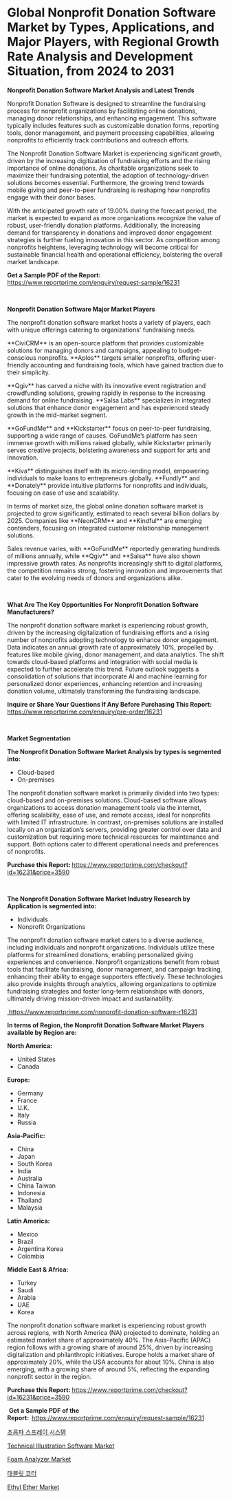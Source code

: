 <p><h1>Global Nonprofit Donation Software Market by Types, Applications, and Major Players, with Regional Growth Rate Analysis and Development Situation, from 2024 to 2031</h1></p><p><strong>Nonprofit Donation Software Market Analysis and Latest Trends</strong></p>
<p><p>Nonprofit Donation Software is designed to streamline the fundraising process for nonprofit organizations by facilitating online donations, managing donor relationships, and enhancing engagement. This software typically includes features such as customizable donation forms, reporting tools, donor management, and payment processing capabilities, allowing nonprofits to efficiently track contributions and outreach efforts.</p><p>The Nonprofit Donation Software Market is experiencing significant growth, driven by the increasing digitization of fundraising efforts and the rising importance of online donations. As charitable organizations seek to maximize their fundraising potential, the adoption of technology-driven solutions becomes essential. Furthermore, the growing trend towards mobile giving and peer-to-peer fundraising is reshaping how nonprofits engage with their donor bases.</p><p>With the anticipated growth rate of 19.00% during the forecast period, the market is expected to expand as more organizations recognize the value of robust, user-friendly donation platforms. Additionally, the increasing demand for transparency in donations and improved donor engagement strategies is further fueling innovation in this sector. As competition among nonprofits heightens, leveraging technology will become critical for sustainable financial health and operational efficiency, bolstering the overall market landscape.</p></p>
<p><strong>Get a Sample PDF of the Report:&nbsp;</strong> <a href="https://www.reportprime.com/enquiry/request-sample/16231">https://www.reportprime.com/enquiry/request-sample/16231</a></p>
<p>&nbsp;</p>
<p><strong>Nonprofit Donation Software Major Market Players</strong></p>
<p><p>The nonprofit donation software market hosts a variety of players, each with unique offerings catering to organizations' fundraising needs. </p><p>**CiviCRM** is an open-source platform that provides customizable solutions for managing donors and campaigns, appealing to budget-conscious nonprofits. **Aplos** targets smaller nonprofits, offering user-friendly accounting and fundraising tools, which have gained traction due to their simplicity.</p><p>**Qgiv** has carved a niche with its innovative event registration and crowdfunding solutions, growing rapidly in response to the increasing demand for online fundraising. **Salsa Labs** specializes in integrated solutions that enhance donor engagement and has experienced steady growth in the mid-market segment.</p><p>**GoFundMe** and **Kickstarter** focus on peer-to-peer fundraising, supporting a wide range of causes. GoFundMe’s platform has seen immense growth with millions raised globally, while Kickstarter primarily serves creative projects, bolstering awareness and support for arts and innovation.</p><p>**Kiva** distinguishes itself with its micro-lending model, empowering individuals to make loans to entrepreneurs globally. **Fundly** and **Donately** provide intuitive platforms for nonprofits and individuals, focusing on ease of use and scalability.</p><p>In terms of market size, the global online donation software market is projected to grow significantly, estimated to reach several billion dollars by 2025. Companies like **NeonCRM** and **Kindful** are emerging contenders, focusing on integrated customer relationship management solutions.</p><p>Sales revenue varies, with **GoFundMe** reportedly generating hundreds of millions annually, while **Qgiv** and **Salsa** have also shown impressive growth rates. As nonprofits increasingly shift to digital platforms, the competition remains strong, fostering innovation and improvements that cater to the evolving needs of donors and organizations alike.</p></p>
<p>&nbsp;</p>
<p><strong>What Are The Key Opportunities For Nonprofit Donation Software Manufacturers?</strong></p>
<p><p>The nonprofit donation software market is experiencing robust growth, driven by the increasing digitalization of fundraising efforts and a rising number of nonprofits adopting technology to enhance donor engagement. Data indicates an annual growth rate of approximately 10%, propelled by features like mobile giving, donor management, and data analytics. The shift towards cloud-based platforms and integration with social media is expected to further accelerate this trend. Future outlook suggests a consolidation of solutions that incorporate AI and machine learning for personalized donor experiences, enhancing retention and increasing donation volume, ultimately transforming the fundraising landscape.</p></p>
<p><strong>Inquire or Share Your Questions If Any Before Purchasing This Report:</strong> <a href="https://www.reportprime.com/enquiry/pre-order/16231">https://www.reportprime.com/enquiry/pre-order/16231</a></p>
<p>&nbsp;</p>
<p><strong>Market Segmentation</strong></p>
<p><strong>The Nonprofit Donation Software Market Analysis by types is segmented into:</strong></p>
<p><ul><li>Cloud-based</li><li>On-premises</li></ul></p>
<p><p>The nonprofit donation software market is primarily divided into two types: cloud-based and on-premises solutions. Cloud-based software allows organizations to access donation management tools via the internet, offering scalability, ease of use, and remote access, ideal for nonprofits with limited IT infrastructure. In contrast, on-premises solutions are installed locally on an organization’s servers, providing greater control over data and customization but requiring more technical resources for maintenance and support. Both options cater to different operational needs and preferences of nonprofits.</p></p>
<p><strong>Purchase this Report:&nbsp;</strong><a href="https://www.reportprime.com/checkout?id=16231&price=3590">https://www.reportprime.com/checkout?id=16231&price=3590</a></p>
<p>&nbsp;</p>
<p><strong>The Nonprofit Donation Software Market Industry Research by Application is segmented into:</strong></p>
<p><ul><li>Individuals</li><li>Nonprofit Organizations</li></ul></p>
<p><p>The nonprofit donation software market caters to a diverse audience, including individuals and nonprofit organizations. Individuals utilize these platforms for streamlined donations, enabling personalized giving experiences and convenience. Nonprofit organizations benefit from robust tools that facilitate fundraising, donor management, and campaign tracking, enhancing their ability to engage supporters effectively. These technologies also provide insights through analytics, allowing organizations to optimize fundraising strategies and foster long-term relationships with donors, ultimately driving mission-driven impact and sustainability.</p></p>
<p><a href="https://www.reportprime.com/nonprofit-donation-software-r16231">&nbsp;https://www.reportprime.com/nonprofit-donation-software-r16231</a></p>
<p><strong>In terms of Region, the Nonprofit Donation Software Market Players available by Region are:</strong></p>
<p>
    <p> <strong> North America: </strong>
        <ul>
            <li>United States</li>
            <li>Canada</li>
        </ul>
        </p> 
    <p> <strong> Europe: </strong>
        <ul>
            <li>Germany</li>
            <li>France</li>
            <li>U.K.</li>
            <li>Italy</li>
            <li>Russia</li>
        </ul>
        </p> 
    <p> <strong> Asia-Pacific: </strong>
        <ul>
            <li>China</li>
            <li>Japan</li>
            <li>South Korea</li>
            <li>India</li>
            <li>Australia</li>
            <li>China Taiwan</li>
            <li>Indonesia</li>
            <li>Thailand</li>
            <li>Malaysia</li>
        </ul>
        </p> 
    <p> <strong> Latin America: </strong>
        <ul>
            <li>Mexico</li>
            <li>Brazil</li>
            <li>Argentina Korea</li>
            <li>Colombia</li>
        </ul>
        </p> 
    <p> <strong> Middle East & Africa: </strong>
        <ul>
            <li>Turkey</li>
            <li>Saudi</li>
            <li>Arabia</li>
            <li>UAE</li>
            <li>Korea</li>
        </ul>
    </p>
    </p>
<p><p>The nonprofit donation software market is experiencing robust growth across regions, with North America (NA) projected to dominate, holding an estimated market share of approximately 40%. The Asia-Pacific (APAC) region follows with a growing share of around 25%, driven by increasing digitalization and philanthropic initiatives. Europe holds a market share of approximately 20%, while the USA accounts for about 10%. China is also emerging, with a growing share of around 5%, reflecting the expanding nonprofit sector in the region.</p></p>
<p><strong>Purchase this Report: </strong><a href="https://www.reportprime.com/checkout?id=16231&price=3590">https://www.reportprime.com/checkout?id=16231&price=3590</a></p>
<p>&nbsp;<strong>Get a Sample PDF of the Report:&nbsp;&nbsp;</strong><a href="https://www.reportprime.com/enquiry/request-sample/16231">https://www.reportprime.com/enquiry/request-sample/16231</a></p>
<p><strong></strong></p>
<p><p><a href="https://medium.com/@christorpherpfannerstill5436/ultrasonic-spray-systems-market-%EC%9D%98-%EA%B8%80%EB%A1%9C%EB%B2%8C-%EC%8B%9C%EC%9E%A5-%EA%B0%9C%EC%9A%94%EB%8A%94-%EC%A0%84-%EC%84%B8%EA%B3%84-%EB%B0%8F-%EC%A3%BC%EC%9A%94-%EC%8B%9C%EC%9E%A5%EC%9D%98-%EC%82%B0%EC%97%85%EC%97%90-%EC%98%81%ED%96%A5%EC%9D%84-%EB%AF%B8%EC%B9%98%EB%8A%94-%EC%A3%BC%EC%9A%94-%ED%8A%B8%EB%A0%8C%EB%93%9C%EC%97%90-%EB%8C%80%ED%95%9C-%EB%8F%85%ED%8A%B9%ED%95%9C-%EA%B4%80%EC%A0%90%EC%9D%84-%EC%A0%9C%EA%B3%B5%ED%95%A9%EB%8B%88%EB%8B%A4-1f1cb86e1230">초음파 스프레이 시스템</a></p><p><a href="https://github.com/gdfhhhj/Market-Research-Report-List-6/blob/main/technical-illustration-software-market.md">Technical Illustration Software Market</a></p><p><a href="https://www.linkedin.com/pulse/emerging-trends-foam-analyzer-market-global-outlook-future-mw7uc?trackingId=c8V3pradRn67dVdKzOnDvw%3D%3D">Foam Analyzer Market</a></p><p><a href="https://medium.com/@christorpherpfannerstill5436/%EC%84%B8%EA%B3%84-tablet-coaters-market-%EC%9D%80-2024%EC%97%90%EC%84%9C-2031%EB%A1%9C-%EC%97%B0%ED%8F%89%EA%B7%A0-%EC%A6%9D%EA%B0%80%EC%9C%A8%EC%9D%84-%EB%B3%B4%EC%9D%BC-%EA%B2%83%EC%9C%BC%EB%A1%9C-%EC%98%88%EC%83%81%EB%90%A9%EB%8B%88%EB%8B%A4-c2d042354f5d">태블릿 코터</a></p><p><a href="https://medium.com/@samirmayert16/the-ethyl-ether-market-is-experiencing-higher-than-anticipated-demand-compared-to-pre-pandemic-776370ac4ad3">Ethyl Ether Market</a></p></p>